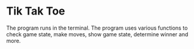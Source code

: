 
# Tik Tak Toe

The program runs in the terminal. The program uses various functions to check game state, make moves, show game state, determine winner and more.




  
